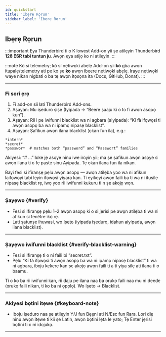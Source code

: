 ```yaml
---
id: quickstart
title: 'Ibẹrẹ Rọrun'
sidebar_label: 'Ibẹrẹ Rọrun'
---
```


## Ibẹrẹ Rọrun

:::important Ẹya Thunderbird ti o K lowest
Add-on yii ṣe atilẹyin Thunderbird **128 ESR tabi tuntun ju**. Awọn ẹya atijọ ko ni atilẹyin.
:::

:::note Kò sí telemetry; kò sí nẹtiwọki abẹlẹ
Add-on yii **kò** gba awọn itupalẹ/telemetry ati pe ko ṣe **ko** awọn ibeere nẹtiwọki abẹlẹ. Iraye nẹtiwọki waye nikan nigbati o ba tẹ awọn itọsọna ita (Docs, GitHub, Donat).
:::

---

### Fi sori ẹrọ

1. Fi add-on sii lati Thunderbird Add-ons.
2. Aṣayan: Mu iṣeduro ṣiṣẹ (Iyipada → “Beere ṣaaju ki o to fi awọn asopọ kun”).
3. Aṣayan: Rii i pe iwifunni blacklist wa ni agbara (aiyipada): “Kí fà ifọwọsi ti awọn asopọ ba wa ni ipamọ nipasẹ blacklist”.
4. Aṣayan: Ṣafikun awọn ilana blacklist (ọkan fun ila), e.g.:

```
*intern*
*secret*
*passwor*  # matches both “password” and “Passwort” families
```

Akiyesi: “# …” loke jẹ asọye ninu iwe iroyin yii; ma ṣe ṣafikun awọn asọye si awọn ilana ti o fẹ paste sinu Ayipada. Tẹ ọkan ilana fun ila nikan.

Bayi fesi si ifiranṣẹ pẹlu awọn asopọ — awọn atilẹba yoo wa ni afikun laifọwọyi tabi lẹyin ifọwọsi yiyara kan. Ti eyikeyi awọn faili ba ti wa ni itusilẹ nipasẹ blacklist rẹ, iwọ yoo rii iwifunni kukuru ti n ṣe akojọ wọn.

---

### Ṣayẹwo {#verify}

- Fesi si ifiranṣẹ pẹlu 1–2 awọn asopọ ki o si jẹrisi pe awọn atilẹba ti wa ni afikun si fenêtre ìkọ́ rẹ.
- Lati ṣatunṣe ihuwasi, wo [Iṣeto](configuration) (iyipada iṣeduro, idahun aiyipada, awọn ilana blacklist).

---

### Ṣayẹwo iwifunni blacklist {#verify-blacklist-warning}

- Fesi si ifiranṣẹ ti o ni faili bi “secret.txt”.
- Pẹlu “Kí fà ifọwọsi ti awọn asopọ ba wa ni ipamọ nipasẹ blacklist” ti wa ni agbara, iboju kekere kan ṣe akojọ awọn faili ti a ti yiya silẹ ati ilana ti o baamu.

Ti o ko ba rii iwifunni kan, rii daju pe ilana naa ba orukọ faili naa mu ni deede (orukọ faili nikan, ti ko ba ni ọpọlọ). Wo Iṣeto → Blacklist.

---

### Akiyesi bọtini itẹwe {#keyboard-note}

- Iboju iṣeduro naa ṣe atilẹyin Y/J fun Bẹẹni ati N/Esc fun Rara. Lori diẹ ninu awọn itẹwe ti kii ṣe Latin, awọn bọtini lẹta le yato; Tẹ Enter jẹrisi bọtini ti o ni idojukọ.

---
